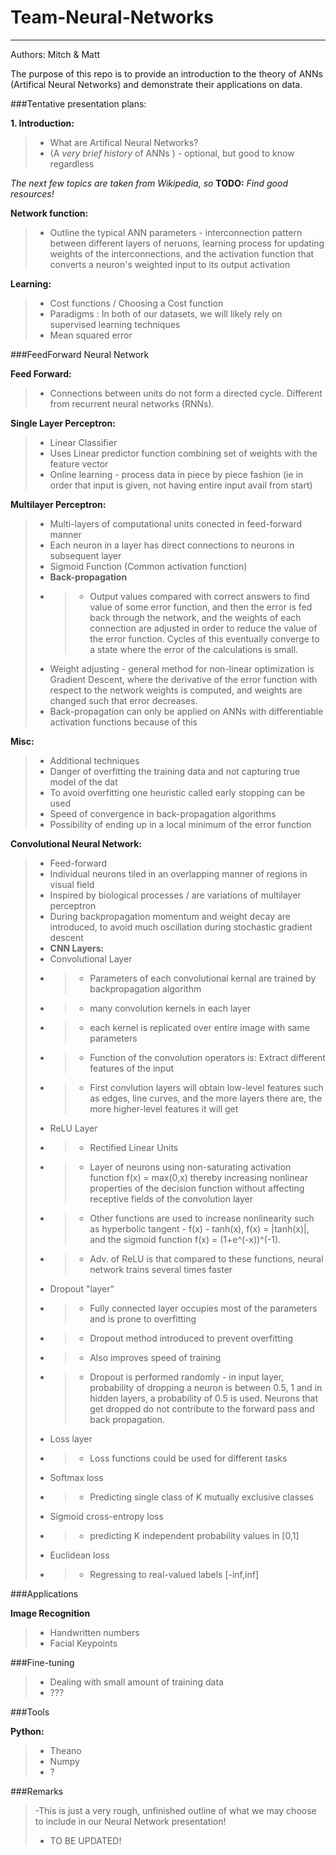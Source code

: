 # Team-Neural-Networks

---

Authors: Mitch & Matt

The purpose of this repo is to provide an introduction to the theory of ANNs (Artifical Neural Networks) and demonstrate their applications on data. 

###Tentative presentation plans:

**1. Introduction:**    
  >- What are Artifical Neural Networks?
  >- (A *very brief history* of ANNs ) - optional, but good to know regardless


*The next few topics are taken from Wikipedia, so* **TODO:** *Find good resources!*

**Network function:**  
  >- Outline the typical ANN parameters - interconnection pattern between different layers of neruons, learning process for updating weights of the interconnections, and the activation function that converts a neuron's weighted input to its output activation

**Learning:**  
  >- Cost functions / Choosing a Cost function
  >- Paradigms : In both of our datasets, we will likely rely on supervised learning techniques 
  >- Mean squared error

###FeedForward Neural Network

**Feed Forward:**  
  >- Connections between units do not form a directed cycle. Different from recurrent neural networks (RNNs).


**Single Layer Perceptron:**  
  >- Linear Classifier
  >- Uses Linear predictor function combining set of weights with the feature vector
  >- Online learning - process data in piece by piece fashion (ie in order that input is given, not having entire input avail from start)

**Multilayer Perceptron:**  
  >- Multi-layers of computational units conected in feed-forward manner
  >- Each neuron in a layer has direct connections to neurons in subsequent layer
  >- Sigmoid Function  (Common activation function)
  >- **Back-propagation**
  >- >- Output values compared with correct answers to find value of some error function, and then the error is fed back through the network, and the weights of each connection are adjusted in order to reduce the value of the error function. Cycles of this eventually converge to a state where the error of the calculations is small. 
  >- Weight adjusting - general method for non-linear optimization is Gradient Descent, where the derivative of the error function with respect to the network weights is computed, and weights are changed such that error decreases.
  >- Back-propagation can only be applied on ANNs with differentiable activation functions because of this

**Misc:** 
  >- Additional techniques
  >- Danger of overfitting the training data and not capturing true model of the dat
  >- To avoid overfitting one heuristic called early stopping can be used 
  >- Speed of convergence in back-propagation algorithms
  >- Possibility of ending up in a local minimum of the error function

**Convolutional Neural Network:**  
  >- Feed-forward
  >- Individual neurons tiled in an overlapping manner of regions in visual field
  >- Inspired by biological processes / are variations of multilayer perceptron
  >- During backpropagation momentum and weight decay are introduced, to avoid much oscillation during stochastic gradient descent
  >- **CNN Layers:**  
  >- Convolutional Layer
  >- >- Parameters of each convolutional kernal are trained by backpropagation algorithm
  >- >- many convolution kernels in each layer 
  >- >- each kernel is replicated over entire image with same parameters
  >- >- Function of the convolution operators is: Extract different features of the input
  >- >- First convlution layers will obtain low-level features such as edges, line curves, and the more layers there are, the more higher-level features it will get
  >- ReLU Layer
  >- >- Rectified Linear Units
  >- >- Layer of neurons using non-saturating activation function f(x) = max(0,x) thereby increasing nonlinear properties of the decision function without affecting receptive fields of the convolution layer
  >- >- Other functions are used to increase nonlinearity such as hyperbolic tangent - f(x) - tanh(x), f(x) = |tanh(x)|, and the sigmoid function f(x) = (1+e^(-x))^(-1).
  >- >- Adv. of ReLU is that compared to these functions, neural network trains several times faster
  >- Dropout "layer"
  >- >- Fully connected layer occupies most of the parameters and is prone to overfitting
  >- >- Dropout method introduced to prevent overfitting
  >- >- Also improves speed of training
  >- >- Dropout is performed randomly - in input layer, probability of dropping a neuron is between 0.5, 1 and in hidden layers, a probability of 0.5 is used. Neurons that get dropped do not contribute to the forward pass and back propagation. 
  >- Loss layer
  >- >- Loss functions could be used for different tasks
  >- Softmax loss
  >- >- Predicting single class of K mutually exclusive classes
  >- Sigmoid cross-entropy loss
  >- >- predicting K independent probability values in [0,1]
  >- Euclidean loss
  >- >- Regressing to real-valued labels [-inf,inf]

###Applications  

**Image Recognition**  
  >- Handwritten numbers
  >- Facial Keypoints

###Fine-tuning  
>- Dealing with small amount of training data
>- ???


###Tools

**Python:**  
  >- Theano  
  >- Numpy  
  >- ?
  
###Remarks

  >-This is just a very rough, unfinished outline of what we may choose to include in our Neural Network presentation!
  >- TO BE UPDATED!

